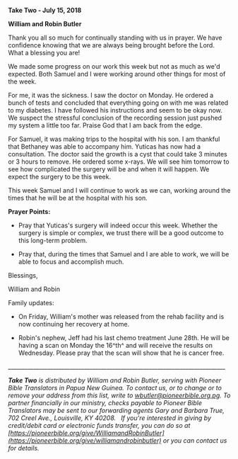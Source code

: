 **Take Two - July 15, 2018**

**William and Robin Butler**

Thank you all so much for continually standing with us in prayer. We
have confidence knowing that we are always being brought before the
Lord. What a blessing you are!

We made some progress on our work this week but not as much as we'd
expected. Both Samuel and I were working around other things for most of
the week.

For me, it was the sickness. I saw the doctor on Monday. He ordered a
bunch of tests and concluded that everything going on with me was
related to my diabetes. I have followed his instructions and seem to be
okay now. We suspect the stressful conclusion of the recording session
just pushed my system a little too far. Praise God that I am back from
the edge.

For Samuel, it was making trips to the hospital with his son. I am
thankful that Bethaney was able to accompany him. Yuticas has now had a
consultation. The doctor said the growth is a cyst that could take 3
minutes or 3 hours to remove. He ordered some x-rays. We will see him
tomorrow to see how complicated the surgery will be and when it will
happen. We expect the surgery to be this week.

This week Samuel and I will continue to work as we can, working around
the times that he will be at the hospital with his son.

**Prayer Points:**

-   Pray that Yuticas's surgery will indeed occur this week. Whether the
    surgery is simple or complex, we trust there will be a good outcome
    to this long-term problem.

-   Pray that, during the times that Samuel and I are able to work, we
    will be able to focus and accomplish much.

Blessings,

William and Robin

Family updates:

-   On Friday, William's mother was released from the rehab facility and
    is now continuing her recovery at home.

-   Robin's nephew, Jeff had his last chemo treatment June 28th. He will
    be having a scan on Monday the 16^th^ and will receive the results
    on Wednesday. Please pray that the scan will show that he is cancer
    free.

\_\_\_\_\_\_\_\_\_\_\_\_\_\_\_\_\_\_\_\_\_\_\_\_\_\_\_\_\_\_\_\_\_\_\_\_\_\_\_\_\_\_\_\_\_\_\_\_\_\_\_\_\_\_\_\_\_\_\_\_\_\_\_\_\_\_\_\_\_\_\_\_\_\_\_\_\_

***Take Two** is distributed by William and Robin Butler, serving with
Pioneer Bible Translators in Papua New Guinea. To contact us, or to
change or to remove your address from this list, write to
<wbutler@pioneerbible.org.pg>. To partner financially in our ministry,
checks payable to Pioneer Bible Translators may be sent to our
forwarding agents Gary and Barbara True, 702 Creel Ave., Louisville, KY
40208.   If you're interested in giving by credit/debit card or
electronic funds transfer, you can do so at
[https://pioneerbible.org/give/WilliamandRobinButler](https://pioneerbible.org/give/williamandrobinbutler)
or you can contact us for details.*
